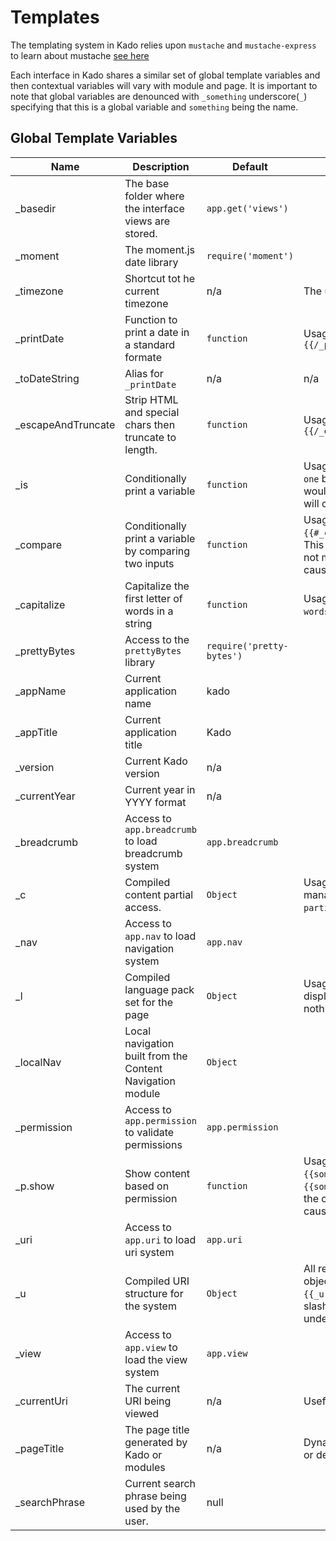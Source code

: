 # Templates

The templating system in Kado relies upon `mustache` and `mustache-express` to learn about mustache [see here](https://mustache.github.io/mustache.5.html)

Each interface in Kado shares a similar set of global template variables and then contextual variables will vary with module and page. It is important to note that global variables are denounced with `_something` underscore(`_`) specifying that this is a global variable and `something` being the name.

## Global Template Variables


| Name | Description | Default | Notes |
| --- | --- | --- | --- |
| \_basedir | The base folder where the interface views are stored. | `app.get('views')` |  |
| \_moment | The moment.js date library | `require('moment')` |  |
| \_timezone | Shortcut tot he current timezone | n/a | The users timezone |
| \_printDate | Function to print a date in a standard formate | `function` | Usage: `{{#_printDate}}{{someDate}}{{/_printDate}}` |
| \_toDateString | Alias for `_printDate` | n/a | n/a |
| \_escapeAndTruncate | Strip HTML and special chars then truncate to length. | `function` | Usage: `{{#_escapeAndTruncate}}50,{{someVar}}{{/_escapeAndTruncate}}` |
| \_is | Conditionally print a variable | `function` | Usage: `{{#_is}}true,one,two{{/_is}}` Will print `one` because `true` is the first arg, whereas `false` would cause `two` to print. Commmas in the input will cause this function to error. |
| \_compare | Conditionally print a variable by comparing two inputs | `function` | Usage: `{{#_compare}}one,two,three,four{{/_compare}}`. This example will print `four` because `one` does not match `two`. Commas within the input will cause this function to error. |
| \_capitalize | Capitalize the first letter of words in a string | `function` | Usage: `{{#_capitalize}}some words{{/_capitalize}}` Will print `Some Words` |
| \_prettyBytes | Access to the `prettyBytes` library | `require('pretty-bytes')` |  |
| \_appName | Current application name | kado |  |
| \_appTitle | Current application title | Kado |  |
| \_version | Current Kado version | n/a |  |
| \_currentYear | Current year in YYYY format | n/a |  |
| \_breadcrumb | Access to `app.breadcrumb` to load breadcrumb system | `app.breadcrumb` |  |
| \_c | Compiled content partial access. | `Object` | Usage: `{{_c.some_partial}}` NOTE: The content manager the partial must be named `partial_some_partial`. |
| \_nav | Access to `app.nav` to load navigation system | `app.nav` |  |
| \_l | Compiled language pack set for the page | `Object` | Usage: `{{_l.some_module.some_word}}` Will display the phrase from the language pack or nothing. |
| \_localNav | Local navigation built from the Content Navigation module | `Object` |  |
| \_permission | Access to `app.permission` to validate permissions | `app.permission` |  |
| \_p.show | Show content based on permission | `function` | Usage: `{{#_p.show}}some-permission,{{someVar}}{{/_p.show}}` This will only show the `{{someVar}}` when the permission is available to the current user. Commas within the input will cause this function to error. |
| \_uri | Access to `app.uri` to load uri system | `app.uri` |  |
| \_u | Compiled URI structure for the system | `Object` | All registered URIs will be available through this object as `{{_u._some_uri_registered_in_the_system}}` all slashes within the URI will be replaced with underscores. |
| \_view | Access to `app.view` to load the view system | `app.view` |  |
| \_currentUri | The current URI being viewed | n/a | Useful for activating navigation links |
| \_pageTitle | The page title generated by Kado or modules | n/a | Dynamic page titles which is set by the module or defaults within the system |
| \_searchPhrase | Current search phrase being used by the user. | null |  |
